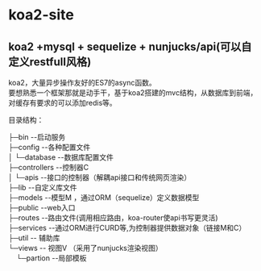 # koa2-site

## koa2 +mysql + sequelize + nunjucks/api(可以自定义restfull风格)
koa2，大量异步操作友好的ES7的async函数。  
要想熟悉一个框架那就是动手干，基于koa2搭建的mvc结构，从数据库到前端，对缓存有要求的可以添加redis等。

目录结构：  

├─bin  --启动服务   
├─config  --各种配置文件  
│  └─database  --数据库配置文件  
├─controllers  --控制器C   
│  └─apis  --接口的控制器（解耦api接口和传统网页渲染）   
├─lib  --自定义库文件  
├─models  --模型M ，通过ORM（sequelize）定义数据模型   
├─public  --web入口  
├─routes  --路由文件(调用相应路由，koa-router使api书写更灵活)  
├─services  --通过ORM进行CURD等,为控制器提供数据对象（链接M和C）  
├─util  -- 辅助库   
└─views  -- 视图V （采用了nunjucks渲染视图）   
&nbsp; &nbsp; └─partion  --局部模板  
